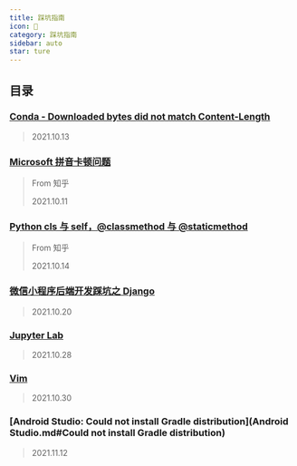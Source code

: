 ```yaml
---
title: 踩坑指南
icon: 📡
category: 踩坑指南
sidebar: auto
star: ture
---
```


## 目录

###  [Conda - Downloaded bytes did not match Content-Length](Conda-Downloaded-bytes-did-not-match-Content-Length.md)

> 2021.10.13

###  [Microsoft 拼音卡顿问题](Microsoft-typewriting.md)

> From 知乎
>
> 2021.10.11

###  [Python cls 与 self，@classmethod 与 @staticmethod](Python-cls-self-classmethod-staticmethod.md)

> From 知乎
>
> 2021.10.14

###  [微信小程序后端开发踩坑之 Django](wechat-backend-Django.md)

> 2021.10.20 

###  [Jupyter Lab](jupyterlab.md)

> 2021.10.28

###  [Vim](vim.md)

> 2021.10.30

###  [Android Studio: Could not install Gradle distribution](Android Studio.md#Could not install Gradle distribution)

> 2021.11.12